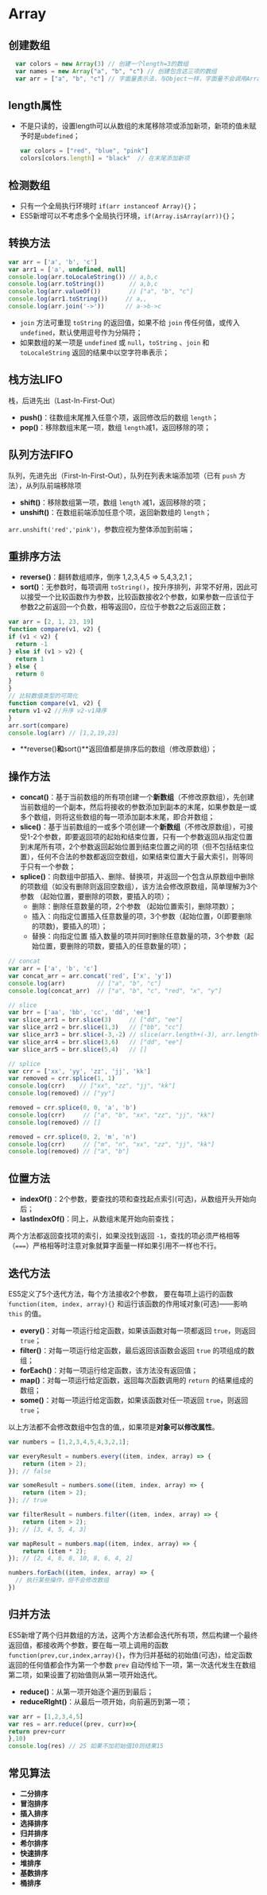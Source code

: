 # Array

## 创建数组  <a id="create"></a>

```javascript
  var colors = new Array(3) // 创建一个length=3的数组
  var names = new Array("a", "b", "c") // 创建包含这三项的数组
  var arr = ["a", "b", "c"] // 字面量表示法，与Object一样，字面量不会调用Array()构造函数
```

## length属性  <a id="length"></a>

* 不是只读的，设置length可以从数组的末尾移除项或添加新项，新项的值未赋予时是`ubdefined`；

  ```javascript
  var colors = ["red", "blue", "pink"]
  colors[colors.length] = "black"  // 在末尾添加新项
  ```

## 检测数组  <a id="isarray"></a>

* 只有一个全局执行环境时 `if(arr instanceof Array){}`；
* ES5新增可以不考虑多个全局执行环境，`if(Array.isArray(arr)){}`；

## 转换方法  <a id="transform"></a>

```javascript
var arr = ['a', 'b', 'c']
var arr1 = ['a', undefined, null]
console.log(arr.toLocaleString()) // a,b,c
console.log(arr.toString())       // a,b,c
console.log(arr.valueOf())        // ["a", "b", "c"]
console.log(arr1.toString())     // a,,
console.log(arr.join('->'))      // a->b->c
```

* `join` 方法可重现 `toString` 的返回值，如果不给 `join` 传任何值，或传入 `undefined`，默认使用逗号作为分隔符；
* 如果数组的某一项是 `undefined` 或 `null`，`toString` 、`join` 和 `toLocaleString` 返回的结果中以空字符串表示；

## 栈方法LIFO  <a id="lifo"></a>

栈，后进先出（Last-In-First-Out）

* **push\(\)**：往数组末尾推入任意个项，返回修改后的数组 `length`；
* **pop\(\)**：移除数组末尾一项，数组 `length`减1，返回移除的项；

## 队列方法FIFO  <a id="fifo"></a>

队列，先进先出（First-In-First-Out），队列在列表末端添加项（已有 `push` 方法），从列队前端移除项

* **shift\(\)**：移除数组第一项，数组 `length` 减1，返回移除的项；
* **unshift\(\)**：在数组前端添加任意个项，返回新数组的 `length`；

`arr.unshift('red','pink')`，参数应视为整体添加到前端；

## 重排序方法  <a id="reorder"></a>

* **reverse\(\)**：翻转数组顺序，倒序 1,2,3,4,5 =&gt; 5,4,3,2,1；
* **sort\(\)**：无参数时，每项调用 `toString()`，按升序排列，非常不好用，因此可以接受一个比较函数作为参数，比较函数接收2个参数，如果参数一应该位于参数2之前返回一个负数，相等返回0，应位于参数2之后返回正数；

```javascript
var arr = [2, 1, 23, 19]
function compare(v1, v2) {
if (v1 < v2) {
  return -1
} else if (v1 > v2) {
  return 1
} else {
  return 0
}
}
// 比较数值类型的可简化
function compare(v1, v2) {
return v1-v2 //升序 v2-v1降序
}
arr.sort(compare)
console.log(arr) // [1,2,19,23]
```

* **reverse\(\)**和**sort\(\)**返回值都是排序后的数组（修改原数组）；

## 操作方法  <a id="handle"></a>

* **concat\(\)**：基于当前数组的所有项创建一个**新数组**（不修改原数组），先创建当前数组的一个副本，然后将接收的参数添加到副本的末尾，如果参数是一或多个数组，则将这些数组的每一项添加副本末尾，即合并数组；
* **slice\(\)**：基于当前数组的一或多个项创建一个**新数组**（不修改原数组），可接受1-2个参数，即要返回项的起始和结束位置，只有一个参数返回从指定位置到末尾所有项，2个参数返回起始位置到结束位置之间的项（但不包括结束位置），任何不合法的参数都返回空数组，如果结束位置大于最大索引，则等同于只有一个参数；
* **splice\(\)**：向数组中部插入、删除、替换项，并返回一个包含从原数组中删除的项数组（如没有删除则返回空数组），该方法会修改原数组，简单理解为3个参数 （起始位置，要删除的项数，要插入的项）；
  * 删除：删除任意数量的项，2个参数 （起始位置索引，删除项数）；
  * 插入：向指定位置插入任意数量的项，3个参数（起始位置，0\(即要删除的项数\)，要插入的项）；
  * 替换：向指定位置 插入数量的项并同时删除任意数量的项，3个参数（起始位置，要删除的项数，要插入的任意数量的项）；

```javascript
// concat
var arr = ['a', 'b', 'c']
var concat_arr = arr.concat('red', ['x', 'y'])
console.log(arr)         // ["a", "b", "c"]
console.log(concat_arr)  // ["a", "b", "c", "red", "x", "y"]

// slice
var brr = ['aa', 'bb', 'cc', 'dd', 'ee']
var slice_arr1 = brr.slice(3)     // ["dd", "ee"]
var slice_arr2 = brr.slice(1,3)   // ["bb", "cc"]
var slice_arr3 = brr.slice(-3,-2) // slice(arr.length+(-3), arr.length+(-2))  ["cc"]
var slice_arr4 = brr.slice(3,6)   // ["dd", "ee"]
var slice_arr5 = brr.slice(5,4)   // []

// splice
var crr = ['xx', 'yy', 'zz', 'jj', 'kk']
var removed = crr.splice(1, 1)
console.log(crr)    // ["xx", "zz", "jj", "kk"]
console.log(removed) // ["yy"]

removed = crr.splice(0, 0, 'a', 'b')
console.log(crr)     // ["a", "b", "xx", "zz", "jj", "kk"]
console.log(removed) // []

removed = crr.splice(0, 2, 'm', 'n')
console.log(crr)     // ["m", "n", "xx", "zz", "jj", "kk"]
console.log(removed) // ["a", "b"]
```

## 位置方法  <a id="index"></a>

* **indexOf\(\)**：2个参数，要查找的项和查找起点索引\(可选\)，从数组开头开始向后；
* **lastIndexOf\(\)**：同上，从数组末尾开始向前查找；

两个方法都返回查找项的索引，如果没找到返回 `-1`，查找的项必须严格相等（`===`）严格相等时注意对象就算字面量一样如果引用不一样也不行。

## 迭代方法  <a id="iteration"></a>

ES5定义了5个迭代方法，每个方法接收2个参数， 要在每项上运行的函数 `function(item, index, array){}` 和运行该函数的作用域对象\(可选\)——影响 `this` 的值。

* **every\(\)**：对每一项运行给定函数，如果该函数对每一项都返回 `true`，则返回 `true`；
* **filter\(\)**：对每一项运行给定函数，最后返回该函数会返回 `true` 的项组成的数组；
* **forEach\(\)**：对每一项运行给定函数，该方法没有返回值；
* **map\(\)**：对每一项运行给定函数，返回每次函数调用的 `return` 的结果组成的数组；
* **some\(\)**：对每一项运行给定函数，如果该函数对任一项返回 `true`，则返回 `true`；

以上方法都不会修改数组中包含的值,，如果项是**对象可以修改属性**。

```javascript
var numbers = [1,2,3,4,5,4,3,2,1];

var everyResult = numbers.every((item, index, array) => {
    return (item > 2);
}); // false

var someResult = numbers.some((item, index, array) => {
    return (item > 2);
}); // true

var filterResult = numbers.filter((item, index, array) => {
    return (item > 2);
}); // [3, 4, 5, 4, 3]

var mapResult = numbers.map((item, index, array) => {
    return (item * 2);
}); // [2, 4, 6, 8, 10, 8, 6, 4, 2]

numbers.forEach((item, index, array) => {
  // 执行某些操作，但不会修改数组
})
```

## 归并方法

ES5新增了两个归并数组的方法，这两个方法都会迭代所有项，然后构建一个最终返回值，都接收两个参数，要在每一项上调用的函数 `function(prev,cur,index,array){}`，作为归并基础的初始值\(可选\)，给定函数返回的任何值都会作为第一个参数 `prev` 自动传给下一项，第一次迭代发生在数组第二项，如果设置了初始值则从第一项开始迭代。

* **reduce\(\)**：从第一项开始逐个遍历到最后；
* **reduceRIght\(\)**：从最后一项开始，向前遍历到第一项；

```javascript
var arr = [1,2,3,4,5]
var res = arr.reduce((prev, curr)=>{
return prev+curr
},10)
console.log(res) // 25 如果不加初始值10则结果15
```

## 常见算法  <a id="algorithm"></a>

* **二分排序**
* **冒泡排序**
* **插入排序**
* **选择排序**
* **归并排序**
* **希尔排序**
* **快速排序**
* **堆排序**
* **基数排序**
* **桶排序**

